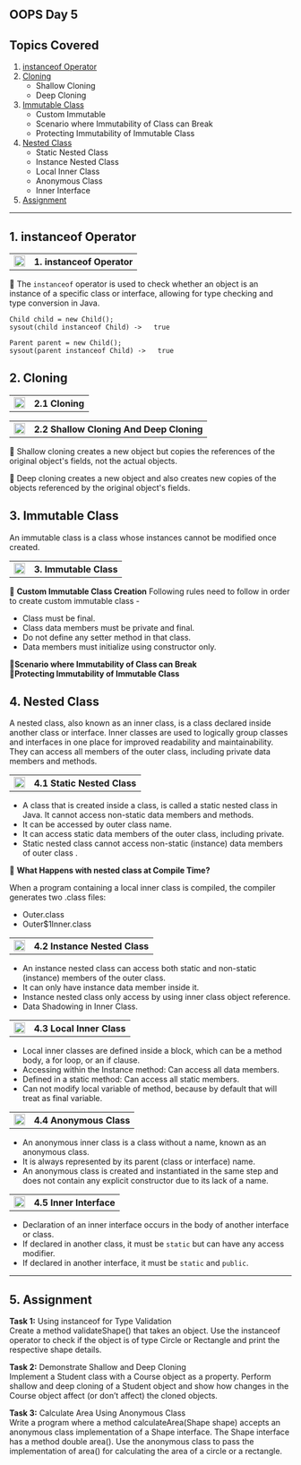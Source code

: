 
## OOPS Day 5

**Topics Covered**
--------------
1. [instanceof Operator](#1-instanceof-operator)
2. [Cloning](#2-cloning)
    - Shallow Cloning
    - Deep Cloning
3. [Immutable Class](#3-immutable-class)
    - Custom Immutable
    - Scenario where Immutability of Class can Break
    - Protecting Immutability of Immutable Class
4. [Nested Class](#4-nested-class)
    - Static Nested Class
    - Instance Nested Class
    - Local Inner Class
    - Anonymous Class
    - Inner Interface
5. [Assignment](#5-assignment)
--------------

## 1. instanceof Operator

<table>
    <tr>
        <td><a href="https://youtu.be/oSAoQZyTO-Y">
             <img src="https://github.com/user-attachments/assets/393a6073-ba6a-48dd-972b-9e9b8d908e45" alt="yt" width="20" height="20">
        </a></td>
        <th align="left">1. instanceof Operator</th>
    </tr>
</table>

🔵 The `instanceof` operator is used to check whether an object is an instance of a specific class or interface, allowing for type checking and type conversion in Java.    

`Child child = new Child();`     
`sysout(child instanceof Child) ->   true`     
   
`Parent parent = new Child();`    
`sysout(parent instanceof Child) ->   true`   

## 2. Cloning

<table>
    <tr>
        <td><a href="https://youtu.be/WJgZbXBksZM">
             <img src="https://github.com/user-attachments/assets/393a6073-ba6a-48dd-972b-9e9b8d908e45" alt="yt" width="20" height="20">
        </a></td>
        <th align="left">2.1 Cloning</th>
    </tr>
</table>


<table>
    <tr>
        <td><a href="https://youtu.be/1MvxWCLYUq8">
             <img src="https://github.com/user-attachments/assets/393a6073-ba6a-48dd-972b-9e9b8d908e45" alt="yt" width="20" height="20">
        </a></td>
        <th align="left">2.2 Shallow Cloning And Deep Cloning</th>
    </tr>
</table>

🔵 Shallow cloning creates a new object but copies the references of the original object's fields, not the actual objects.

🔵 Deep cloning creates a new object and also creates new copies of the objects referenced by the original object's fields.

## 3. Immutable Class
An immutable class is a class whose instances cannot be modified once created.
<table>
    <tr>
        <td><a href="https://youtu.be/qbQhrM6mca8">
            <img src="https://github.com/user-attachments/assets/393a6073-ba6a-48dd-972b-9e9b8d908e45" alt="yt" width="20" height="20">
        </a></td>
        <th align="left">3. Immutable Class</th>
    </tr>
</table>

🔵 **Custom Immutable Class Creation**
Following rules need to follow in order to create custom immutable class -              
 * Class must be final.     
 * Class data members must be private and final.    
 * Do not define any setter method in that class.   
 * Data members must initialize using constructor only.    

🔵**Scenario where Immutability of Class can Break**   
🔵**Protecting Immutability of Immutable Class**   


## 4. Nested Class
A nested class, also known as an inner class, is a class declared inside another class or interface. Inner classes are used to logically group classes and interfaces in one place for improved readability and maintainability. They can access all members of the outer class, including private data members and methods.

<table>
    <tr>
        <td><a href="https://youtu.be/kSjBPxU5GxY">
            <img src="https://github.com/user-attachments/assets/393a6073-ba6a-48dd-972b-9e9b8d908e45" alt="yt" width="20" height="20">
        </a></td>
        <th align="left">4.1 Static Nested Class</th>
    </tr>
</table>

- A class that is created inside a class, is called a static nested class in Java. It cannot access non-static data members and methods. 
- It can be accessed by outer class name.
- It can access static data members of the outer class, including private.
- Static nested class cannot access non-static (instance) data members of outer class .

🔵 **What Happens with nested class at Compile Time?**

When a program containing a local inner class is compiled, the compiler generates two .class files:

- Outer.class
- Outer$1Inner.class

<table>
    <tr>
        <td><a href="https://youtu.be/WBT654ObPlg">
             <img src="https://github.com/user-attachments/assets/393a6073-ba6a-48dd-972b-9e9b8d908e45" alt="yt" width="20" height="20">
        </a></td>
        <th align="left">4.2 Instance Nested Class</th>
    </tr>
</table>

- An instance nested class can access both static and non-static (instance) members of the outer class.    
- It can only have instance data member inside it.     
- Instance nested class only access by using inner class object reference.     
- Data Shadowing in Inner Class.    

<table>
    <tr>
        <td><a href="https://youtu.be/SCOQFeC4MT0">
             <img src="https://github.com/user-attachments/assets/393a6073-ba6a-48dd-972b-9e9b8d908e45" alt="yt" width="20" height="20">
        </a></td>
        <th align="left">4.3 Local Inner Class</th>
    </tr>
</table>

- Local inner classes are defined inside a block, which can be a method body, a for loop, or an if clause. 
- Accessing within the Instance method: Can access all data members.    
- Defined in a static method: Can access all static members.    
- Can not modify local variable of method, because by default that will treat as final variable.    

<table>
    <tr>
        <td><a href="https://youtu.be/dH1Fh-rVSqg">
             <img src="https://github.com/user-attachments/assets/393a6073-ba6a-48dd-972b-9e9b8d908e45" alt="yt" width="20" height="20">
        </a></td>
        <th align="left">4.4 Anonymous Class</th>
    </tr>
</table>

- An anonymous inner class is a class without a name, known as an anonymous class. 
- It is always represented by its parent (class or interface) name. 
- An anonymous class is created and instantiated in the same step and does not contain any explicit constructor due to its lack of a name.

<table>
    <tr>
        <td><a href="https://youtu.be/link-to-anonymous-class-video">
             <img src="https://github.com/user-attachments/assets/393a6073-ba6a-48dd-972b-9e9b8d908e4" alt="yt" width="20" height="20">
        </a></td>
        <th align="left">4.5 Inner Interface</th>
    </tr>
</table>

- Declaration of an inner interface occurs in the body of another interface or class.       
- If declared in another class, it must be `static` but can have any access modifier.        
- If declared in another interface, it must be `static` and `public`.

---
## 5. Assignment    

**Task 1:** Using instanceof for Type Validation    
Create a method validateShape() that takes an object. Use the instanceof operator to check if the object is of type Circle or Rectangle and print the respective shape details.

**Task 2:** Demonstrate Shallow and Deep Cloning    
Implement a Student class with a Course object as a property. Perform shallow and deep cloning of a Student object and show how changes in the Course object affect (or don’t affect) the cloned objects.

**Task 3:** Calculate Area Using Anonymous Class    
Write a program where a method calculateArea(Shape shape) accepts an anonymous class implementation of a Shape interface. The Shape interface has a method double area(). Use the anonymous class to pass the implementation of area() for calculating the area of a circle or a rectangle.



